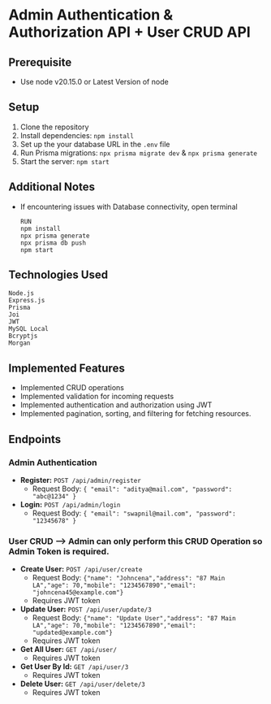 # Admin Authentication & Authorization API + User CRUD API

## Prerequisite
 - Use node v20.15.0 or Latest Version of node

## Setup

1. Clone the repository
2. Install dependencies: `npm install`
3. Set up the your database URL in the `.env` file
4. Run Prisma migrations: `npx prisma migrate dev` & `npx prisma generate`
5. Start the server: `npm start`

## Additional Notes

- If encountering issues with Database connectivity, open terminal 
    ```
    RUN 
    npm install
    npx prisma generate
    npx prisma db push
    npm start
    ```

## Technologies Used
    Node.js
    Express.js
    Prisma
    Joi
    JWT
    MySQL Local
    Bcryptjs
    Morgan

## Implemented Features
- Implemented CRUD operations 
- Implemented validation for incoming requests
- Implemented authentication and authorization using JWT
- Implemented pagination, sorting, and filtering for fetching resources.


## Endpoints

### Admin Authentication

- **Register:** `POST /api/admin/register`
  - Request Body: `{ "email": "aditya@mail.com", "password": "abc@1234" }`
- **Login:** `POST /api/admin/login`
  - Request Body: `{ "email": "swapnil@mail.com", "password": "12345678" }`

### User CRUD  --> Admin can only perform this CRUD Operation so Admin Token is required.

- **Create User:** `POST /api/user/create`
  - Request Body: `{"name": "Johncena","address": "87 Main LA","age": 70,"mobile": "1234567890","email": "johncena45@example.com"}`
  - Requires JWT token 
- **Update User:** `POST /api/user/update/3`
  - Request Body: `{"name": "Update User","address": "87 Main LA","age": 70,"mobile": "1234567890","email": "updated@example.com"}`
  - Requires JWT token 
- **Get All User:** `GET /api/user/`
  - Requires JWT token
- **Get User By Id:** `GET /api/user/3`
  - Requires JWT token
- **Delete User:** `GET /api/user/delete/3`
  - Requires JWT token






